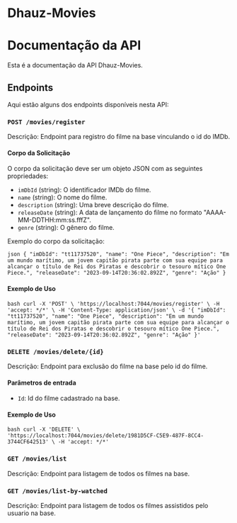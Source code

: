 # Dhauz-Movies

# Documentação da API

Esta é a documentação da API Dhauz-Movies.

## Endpoints

Aqui estão alguns dos endpoints disponíveis nesta API:

### `POST /movies/register`

Descrição: Endpoint para registro do filme na base vinculando o id do IMDb.

#### Corpo da Solicitação

O corpo da solicitação deve ser um objeto JSON com as seguintes propriedades:

- `imDbId` (string): O identificador IMDb do filme.
- `name` (string): O nome do filme.
- `description` (string): Uma breve descrição do filme.
- `releaseDate` (string): A data de lançamento do filme no formato "AAAA-MM-DDTHH:mm:ss.fffZ".
- `genre` (string): O gênero do filme.

Exemplo do corpo da solicitação:

`json
{
    "imDbId": "tt11737520",
    "name": "One Piece",
    "description": "Em um mundo marítimo, um jovem capitão pirata parte com sua equipe para alcançar o título de Rei dos Piratas e descobrir o tesouro mítico One Piece.",
    "releaseDate": "2023-09-14T20:36:02.892Z",
    "genre": "Ação"
}`

#### Exemplo de Uso

`bash
curl -X 'POST' \
  'https://localhost:7044/movies/register' \
  -H 'accept: */*' \
  -H 'Content-Type: application/json' \
  -d '{
    "imDbId": "tt11737520",
    "name": "One Piece",
    "description": "Em um mundo marítimo, um jovem capitão pirata parte com sua equipe para alcançar o título de Rei dos Piratas e descobrir o tesouro mítico One Piece.",
    "releaseDate": "2023-09-14T20:36:02.892Z",
    "genre": "Ação"
}'`

### `DELETE /movies/delete/{id}`

Descrição: Endpoint para exclusão do filme na base pelo id do filme.

#### Parâmetros de entrada

- `Id`: Id do filme cadastrado na base.

#### Exemplo de Uso

`bash
curl -X 'DELETE' \
  'https://localhost:7044/movies/delete/1981D5CF-C5E9-487F-8CC4-3744CF642513' \
  -H 'accept: */*'`
  
### `GET /movies/list`

Descrição: Endpoint para listagem de todos os filmes na base.

### `GET /movies/list-by-watched`

Descrição: Endpoint para listagem de todos os filmes assistidos pelo usuario na base.
  